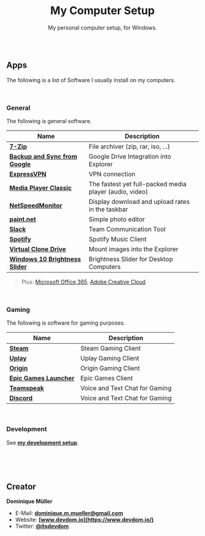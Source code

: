 <div align="center">

# My Computer Setup

My personal computer setup, for Windows.

</div>

<br><br>

## Apps

The following is a list of Software I usually install on my computers.

<br>

### General

The following is general software.

| Name                                                                                         | Description                                             |
| -------------------------------------------------------------------------------------------- | ------------------------------------------------------- |
| **[7-Zip](https://www.7-zip.de/)**                                                           | File archiver (zip, rar, iso, ...)                      |
| **[Backup and Sync from Google](https://www.google.com/drive/download/backup-and-sync/)**    | Google Drive Integration into Explorer                  |
| **[ExpressVPN](https://www.expressvpn.com/de/vpn-software/vpn-windows)**                     | VPN connection                                          |
| **[Media Player Classic](https://mpc-hc.org/)**                                              | The fastest yet full-packed media player (audio, video) |
| **[NetSpeedMonitor](https://www.heise.de/download/product/netspeedmonitor-35095)**           | Display download and upload rates in the taskbar        |
| **[paint.net](https://www.getpaint.net/download.html)**                                      | Simple photo editor                                     |
| **[Slack](https://slack.com/intl/de-de/downloads/windows)**                                  | Team Communication Tool                                 |
| **[Spotify](https://www.spotify.com/de/download/other/)**                                    | Spotify Music Client                                    |
| **[Virtual Clone Drive](https://www.elby.ch/de/products/vcd.html)**                          | Mount images into the Explorer                          |
| **[Windows 10 Brightness Slider](https://github.com/blackholeearth/Win10_BrightnessSlider)** | Brightness Slider for Desktop Computers                 |

> Plus: [Microsoft Office 365](https://products.office.com/de-de/explore-office-for-home), [Adobe Creative Cloud](https://www.adobe.com/de/creativecloud.html)

<br>

### Gaming

The following is software for gaming purposes.

| Name                                                                | Description                    |
| ------------------------------------------------------------------- | ------------------------------ |
| **[Steam](https://store.steampowered.com/about/)**                  | Steam Gaming Client            |
| **[Uplay](https://uplay.ubisoft.com/)**                             | Uplay Gaming Client            |
| **[Origin](https://www.origin.com/)**                               | Origin Gaming Client           |
| **[Epic Games Launcher](https://www.epicgames.com/store/download)** | Epic Games Client              |
| **[Teamspeak](https://www.teamspeak.de/download/)**                 | Voice and Text Chat for Gaming |
| **[Discord](https://discordapp.com/download)**                      | Voice and Text Chat for Gaming |

<br>

### Development

See **[my development setup](https://github.com/dominique-mueller/my-development-setup)**.

<br><br><br>

## Creator

**Dominique Müller**

- E-Mail: **[dominique.m.mueller@gmail.com](mailto:dominique.m.mueller@gmail.com)**
- Website: **[www.devdom.io](https://www.devdom.io/)**
- Twitter: **[@itsdevdom](https://twitter.com/itsdevdom)**
